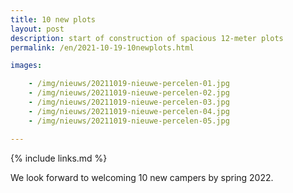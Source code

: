 ```yaml
---
title: 10 new plots
layout: post
description: start of construction of spacious 12-meter plots
permalink: /en/2021-10-19-10newplots.html

images:  

    - /img/nieuws/20211019-nieuwe-percelen-01.jpg
    - /img/nieuws/20211019-nieuwe-percelen-02.jpg
    - /img/nieuws/20211019-nieuwe-percelen-03.jpg
    - /img/nieuws/20211019-nieuwe-percelen-04.jpg
    - /img/nieuws/20211019-nieuwe-percelen-05.jpg

---
```


{% include links.md %}


We look forward to welcoming 10 new campers by spring 2022.
